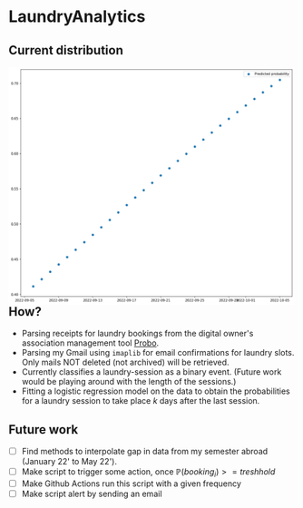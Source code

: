 # LaundryAnalytics
## Current distribution
<img src="current_predictions.png"
     alt="Markdown Monster icon"
     style="float: left; margin-right: 10px;" />

## How?
- Parsing receipts for laundry bookings from the digital owner's association management tool [Probo](https://www.prosedo.dk).
- Parsing my Gmail using `imaplib` for email confirmations for laundry slots. Only mails NOT deleted (not archived) will be retrieved. 
- Currently classifies a laundry-session as a binary event. (Future work would be playing around with the length of the sessions.)
- Fitting a logistic regression model on the data to obtain the probabilities for a laundry session to take place $k$ days after the last session. 

## Future work
- [ ] Find methods to interpolate gap in data from my semester abroad (January 22' to May 22').
- [ ] Make script to trigger some action, once $\mathbb{P}(booking_i) >= treshhold$
- [ ] Make Github Actions run this script with a given frequency
- [ ] Make script alert by sending an email 
